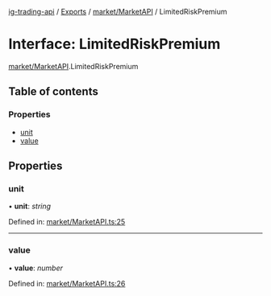 [ig-trading-api](../README.md) / [Exports](../modules.md) / [market/MarketAPI](../modules/market_marketapi.md) / LimitedRiskPremium

# Interface: LimitedRiskPremium

[market/MarketAPI](../modules/market_marketapi.md).LimitedRiskPremium

## Table of contents

### Properties

- [unit](market_marketapi.limitedriskpremium.md#unit)
- [value](market_marketapi.limitedriskpremium.md#value)

## Properties

### unit

• **unit**: _string_

Defined in: [market/MarketAPI.ts:25](https://github.com/bennycode/ig-trading-api/blob/a8e1c4a/src/market/MarketAPI.ts#L25)

---

### value

• **value**: _number_

Defined in: [market/MarketAPI.ts:26](https://github.com/bennycode/ig-trading-api/blob/a8e1c4a/src/market/MarketAPI.ts#L26)

